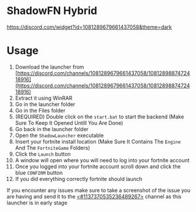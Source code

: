 # ShadowFN Hybrid

https://discord.com/widget?id=1081289679661437058&theme=dark


# Usage

1. Download the launcher from [https://discord.com/channels/1081289679661437058/1081289887472418916](https://discord.com/channels/1081289679661437058/1081289887472418916)
2. Extract it using WinRAR
3. Go in the launcher folder
4. Go in the Files folder
5. (REQUIRED) Double click on the `start.bat` to start the backend (Make Sure To Keep It Opened Untill You Are Done)
6. Go back in the launcher folder
7. Open the `ShadowLauncher` executable
8. Insert your fortnite install location (Make Sure It Contains The `Engine` And The `FortniteGame` Folders)
9. Click the `Launch` button
10. A window will open where you will need to log into your fortnite account
11. Once you logged into your fortnite account scroll down and click the blue `CONFIRM` button
12. If you did everything correctly fortnite should launch

If you encounter any issues make sure to take a screenshot of the issue you are having and send it to the [<#1137370535236489267>](https://discord.com/channels/1081289679661437058/1137370535236489267) channel as this launcher is in early stage
